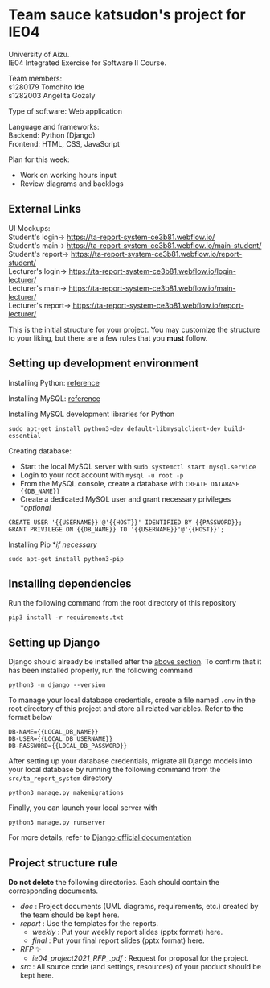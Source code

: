 # Team sauce katsudon's project for IE04
University of Aizu.  
IE04 Integrated Exercise for Software II Course.  

Team members:  
s1280179 Tomohito Ide  
s1282003 Angelita Gozaly

Type of software: Web application  
  
Language and frameworks:  
Backend: Python (Django)  
Frontend: HTML, CSS, JavaScript  
  
Plan for this week:   
- Work on working hours input
- Review diagrams and backlogs
  
## External Links  
UI Mockups:  
Student's login-> https://ta-report-system-ce3b81.webflow.io/  
Student's main-> https://ta-report-system-ce3b81.webflow.io/main-student/  
Student's report-> https://ta-report-system-ce3b81.webflow.io/report-student/  
Lecturer's login-> https://ta-report-system-ce3b81.webflow.io/login-lecturer/  
Lecturer's main-> https://ta-report-system-ce3b81.webflow.io/main-lecturer/  
Lecturer's report-> https://ta-report-system-ce3b81.webflow.io/report-lecturer/  

This is the initial structure for your project.
You may customize the structure to your liking, but there are a few rules that you **must** follow.

## Setting up development environment
Installing Python: [reference](https://cloudbytes.dev/snippets/upgrade-python-to-latest-version-on-ubuntu-linux)

Installing MySQL: [reference](https://www.digitalocean.com/community/tutorials/how-to-install-mysql-on-ubuntu-20-04)

Installing MySQL development libraries for Python
```
sudo apt-get install python3-dev default-libmysqlclient-dev build-essential
```

Creating database: 
* Start the local MySQL server with `sudo systemctl start mysql.service`
* Login to your root account with `mysql -u root -p`
* From the MySQL console, create a database with `CREATE DATABASE {{DB_NAME}}`
* Create a dedicated MySQL user and grant necessary privileges **optional*
```
CREATE USER '{{USERNAME}}'@'{{HOST}}' IDENTIFIED BY {{PASSWORD}};
GRANT PRIVILEGE ON {{DB_NAME}} TO '{{USERNAME}}'@'{{HOST}}';
```

Installing Pip **if necessary*
```
sudo apt-get install python3-pip
```

## Installing dependencies
Run the following command from the root directory of this repository
```
pip3 install -r requirements.txt
```

## Setting up Django
Django should already be installed after the [above section](#installing-dependencies). To confirm that it has been installed properly, run the following command
```
python3 -m django --version
```

To manage your local database credentials, create a file named `.env` in the root directory of this project and store all related variables. Refer to the format below
```
DB-NAME={{LOCAL_DB_NAME}}
DB-USER={{LOCAL_DB_USERNAME}}
DB-PASSWORD={{LOCAL_DB_PASSWORD}}
```

After setting up your database credentials, migrate all Django models into your local database by running the following command from the `src/ta_report_system` directory
```
python3 manage.py makemigrations
```

Finally, you can launch your local server with
```
python3 manage.py runserver
```

For more details, refer to [Django official documentation](https://docs.djangoproject.com/ja/4.1/intro/)

## Project structure rule
**Do not delete** the following directories.
Each should contain the corresponding documents.
* *doc* : Project documents (UML diagrams, requirements, etc.) created by the team should be kept here.
* *report* : Use the templates for the reports.
  * *weekly* : Put your weekly report slides (pptx format) here.
  * *final* : Put your final report slides (pptx format) here.
* *RFP* :sparkles:
  * *ie04_project2021_RFP_<date>.pdf* : Request for proposal for the project.
* *src* : All source code (and settings, resources) of your product should be kept here.

